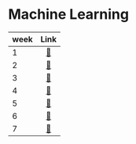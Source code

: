 # Machine Learning

|week|Link|
|:----|:--:|
|1|[🔗](https://github.com/Arthur-Brouwers/ArthurBrouwersS4AI/tree/main/Documentation/Exercises/Machine%20Learning/Weeks/Week%201)|
|2|[🔗](https://github.com/Arthur-Brouwers/ArthurBrouwersS4AI/tree/main/Documentation/Exercises/Machine%20Learning/Weeks/Week%202)|
|3|[🔗](https://github.com/Arthur-Brouwers/ArthurBrouwersS4AI/tree/main/Documentation/Exercises/Machine%20Learning/Weeks/Week%203)|
|4|[🔗](https://github.com/Arthur-Brouwers/ArthurBrouwersS4AI/blob/main/Documentation/Exercises/Machine%20Learning/Weeks/Arthur-iris-clustering.html)|
|5|[🔗](https://github.com/Arthur-Brouwers/ArthurBrouwersS4AI/blob/main/Documentation/Exercises/Machine%20Learning/Weeks/pokemon-classification.html)|
|6|[🔗](https://github.com/Arthur-Brouwers/ArthurBrouwersS4AI/blob/main/Documentation/Exercises/Machine%20Learning/Weeks/facial-recognition-evaluation-metrics%20(1).html)|
|7|[🔗](https://github.com/Arthur-Brouwers/ArthurBrouwersS4AI/blob/main/Documentation/Exercises/Machine%20Learning/Weeks/California%20Housing.html)|
